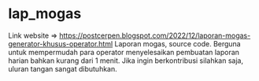 # lap_mogas
Link website => https://postcerpen.blogspot.com/2022/12/laporan-mogas-generator-khusus-operator.html
Laporan mogas, source code. Berguna untuk mempermudah para operator menyelesaikan pembuatan laporan harian bahkan kurang dari 1 menit. Jika ingin berkontribusi silahkan saja, uluran tangan sangat dibutuhkan.
